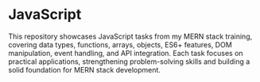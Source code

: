 # JavaScript
This repository showcases JavaScript tasks from my MERN stack training, covering data types, functions, arrays, objects, ES6+ features, DOM manipulation, event handling, and API integration. Each task focuses on practical applications, strengthening problem-solving skills and building a solid foundation for MERN stack development.
